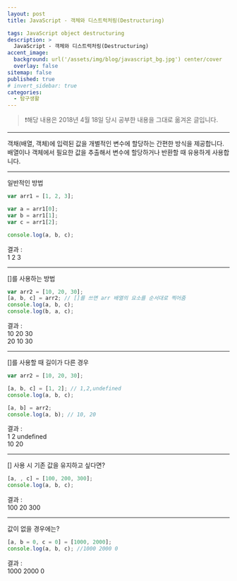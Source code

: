 ```yaml
---
layout: post
title: JavaScript - 객체와 디스트럭처링(Destructuring)

tags: JavaScript object destructuring
description: >
  JavaScript - 객체와 디스트럭처링(Destructuring)
accent_image:
  background: url('/assets/img/blog/javascript_bg.jpg') center/cover
  overlay: false
sitemap: false
published: true
# invert_sidebar: true
categories:
  - 탐구생활
---
```


> ❗️해당 내용은 2018년 4월 18일 당시 공부한 내용을 그대로 옮겨온 글입니다.

---

객채(배열, 객체)에 입력된 값을 개별적인 변수에 할당하는 간편한 방식을 제공합니다.<br>
배열이나 객체에서 필요한 값을 추출해서 변수에 할당하거나 반환할 때 유용하게 사용합니다.<br>

---

일반적인 방법<br>

```javascript
var arr1 = [1, 2, 3];

var a = arr1[0];
var b = arr1[1];
var c = arr1[2];

console.log(a, b, c);
```

결과 :<br>
1 2 3<br>

---

[]를 사용하는 방법<br>

```javascript
var arr2 = [10, 20, 30];
[a, b, c] = arr2; // []를 쓰면 arr 배열의 요소를 순서대로 찍어줌
console.log(a, b, c);
console.log(b, a, c);
```

결과 :<br>
10 20 30<br>
20 10 30<br>

---

[]를 사용할 때 길이가 다른 경우<br>

```javascript
var arr2 = [10, 20, 30];

[a, b, c] = [1, 2]; // 1,2,undefined
console.log(a, b, c);

[a, b] = arr2;
console.log(a, b); // 10, 20
```

결과 :<br>
1 2 undefined<br>
10 20<br>

---

[] 사용 시 기존 값을 유지하고 싶다면?<br>

```javascript
[a, , c] = [100, 200, 300];
console.log(a, b, c);
```

결과 :<br>
100 20 300<br>

---

값이 없을 경우에는?<br>

```javascript
[a, b = 0, c = 0] = [1000, 2000];
console.log(a, b, c); //1000 2000 0
```

결과 :<br>
1000 2000 0<br>
